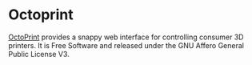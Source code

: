 # Octoprint

[OctoPrint](https://octoprint.org) provides a snappy web interface for controlling consumer 3D printers. It is Free Software and released under the GNU Affero General Public License V3.

